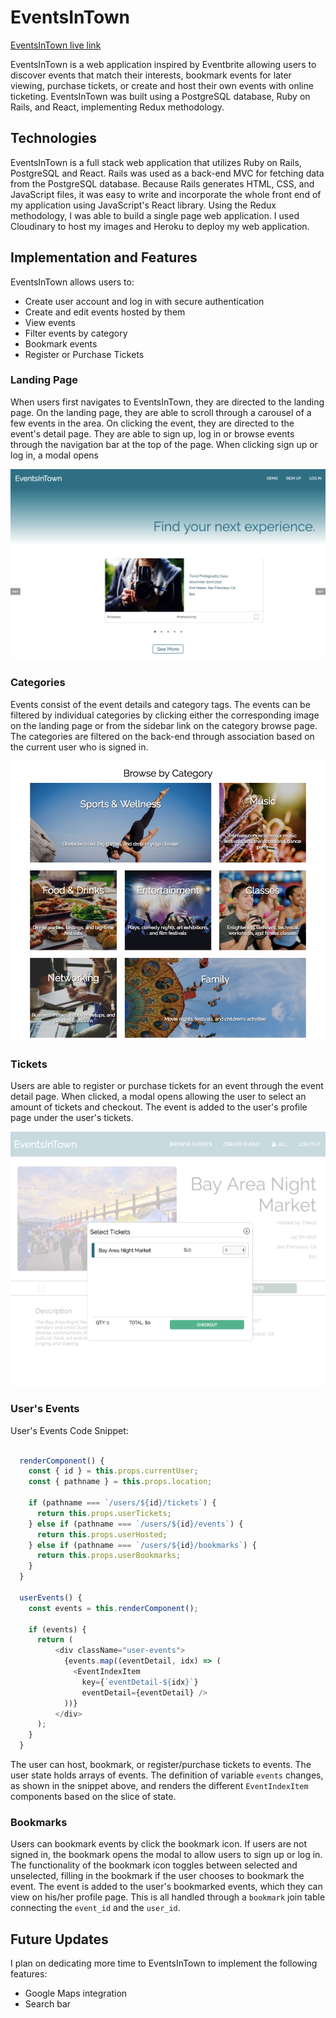 # EventsInTown

[EventsInTown live link](https://eventsintown.herokuapp.com/#/)

EventsInTown is a web application inspired by Eventbrite allowing users to discover events that match their interests, bookmark events for later viewing, purchase tickets, or create and host their own events with online ticketing. EventsInTown was built using a PostgreSQL database, Ruby on Rails, and React, implementing Redux methodology.

## Technologies
EventsInTown is a full stack web application that utilizes Ruby on Rails, PostgreSQL and React. Rails was used as a back-end MVC for fetching data from the PostgreSQL database. Because Rails generates HTML, CSS, and JavaScript files, it was easy to write and incorporate the whole front end of my application using JavaScript's React library. Using the Redux methodology, I was able to build a single page web application. I used Cloudinary to host my images and Heroku to deploy my web application.

## Implementation and Features
EventsInTown allows users to:
* Create user account and log in with secure authentication
* Create and edit events hosted by them
* View events
* Filter events by category
* Bookmark events
* Register or Purchase Tickets

### Landing Page
When users first navigates to EventsInTown, they are directed to the landing page. On the landing page, they are able to scroll through a carousel of a few events in the area. On clicking the event, they are directed to the event's detail page. They are able to sign up, log in or browse events through the navigation bar at the top of the page. When clicking sign up or log in, a modal opens

![](docs/screenshots/EventsInTown_LandingPage.png)

### Categories
Events consist of the event details and category tags. The events can be filtered by individual categories by clicking either the corresponding image on the landing page or from the sidebar link on the category browse page. The categories are filtered on the back-end through association based on the current user who is signed in.

![](docs/screenshots/EventsInTown_CategoriesIndex.png)

### Tickets
Users are able to register or purchase tickets for an event through the event detail page. When clicked, a modal opens allowing the user to select an amount of tickets and checkout. The event is added to the user's profile page under the user's tickets.

![](docs/screenshots/EventsInTown_TicketModal.png)

### User's Events
User's Events Code Snippet:

```javascript

  renderComponent() {
    const { id } = this.props.currentUser;
    const { pathname } = this.props.location;

    if (pathname === `/users/${id}/tickets`) {
      return this.props.userTickets;
    } else if (pathname === `/users/${id}/events`) {
      return this.props.userHosted;
    } else if (pathname === `/users/${id}/bookmarks`) {
      return this.props.userBookmarks;
    }
  }

  userEvents() {
    const events = this.renderComponent();

    if (events) {
      return (
          <div className="user-events">
            {events.map((eventDetail, idx) => (
              <EventIndexItem
                key={`eventDetail-${idx}`}
                eventDetail={eventDetail} />
            ))}
          </div>
      );
    }
  }

```
The user can host, bookmark, or register/purchase tickets to events. The user state holds arrays of events. The definition of variable `events` changes, as shown in the snippet above, and renders the different `EventIndexItem` components based on the slice of state.

### Bookmarks
Users can bookmark events by click the bookmark icon. If users are not signed in, the bookmark opens the modal to allow users to sign up or log in. The functionality of the bookmark icon toggles between selected and unselected, filling in the bookmark if the user chooses to bookmark the event. The event is added to the user's bookmarked events, which they can view on his/her profile page. This is all handled through a `bookmark` join table connecting the `event_id` and the `user_id`. 

## Future Updates

I plan on dedicating more time to EventsInTown to implement the following features:

* Google Maps integration
* Search bar

